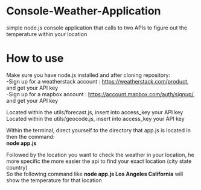 # Console-Weather-Application
simple node.js console application that calls to two APIs to figure out the temperature within your location

# How to use
Make sure you have node.js installed and after cloning repository:  
-Sign up for a weatherstack account : https://weatherstack.com/product, and get your API key  
-Sign up for a mapbox account : https://account.mapbox.com/auth/signup/, and get your API key  

Located within the utils/forecast.js, insert into access_key your API key  
Located within the utils/geocode.js, insert into access_key your API key  

Within the terminal, direct yourself to the directory that app.js is located in then the command:  
**node app.js**  

Followed by the location you want to check the weather in your location, he more specific the more easier the api to find your exact location (city state country)  
So the following command like **node app.js Los Angeles California** will show the temperature for that location
